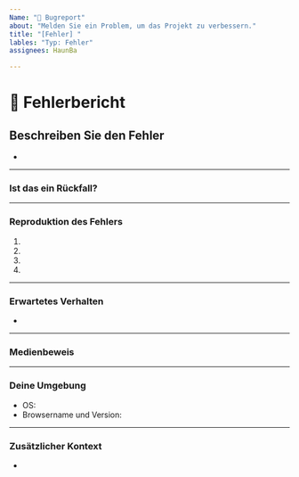 ```yaml
---
Name: "🐞 Bugreport"
about: "Melden Sie ein Problem, um das Projekt zu verbessern."
title: "[Fehler] "
lables: "Typ: Fehler"
assignees: HaunBa

---
```


# **🐞 Fehlerbericht**

## **Beschreiben Sie den Fehler**
<!-- -->

*

---

### **Ist das ein Rückfall?**
<!-- Hat dieses Verhalten früher in der vorherigen Version funktioniert? -->
<!-- Ja, die vorherige Version, in der dieser Fehler nicht vorhanden war, war: ... -->

---

### **Reproduktion des Fehlers**

<!-- Schritte zum Reproduzieren des Fehlers:
(z.B.:)
1. Argument x verwenden / navigieren zu
2. Füllen Sie diese Informationen aus
3. Gehen Sie zu...
4. Siehe Fehler -->

<!-- Schreiben Sie die Schritte hier (fügen Sie so viele Schritte wie nötig hinzu oder entfernen Sie sie)-->

1.
2.
3.
4.

---

### **Erwartetes Verhalten**
<!-- Eine klare und prägnante Beschreibung dessen, was Sie erwartet haben. -->

*

---

### **Medienbeweis**
<!-- Fügen Sie gegebenenfalls Screenshots oder Videos hinzu, um Ihr Problem zu erläutern. -->

---

### **Deine Umgebung**

<!-- Verwenden Sie alle zutreffenden Aufzählungselemente für dieses spezielle Problem.
und entfernen Sie alle Elemente der Aufzählungsliste, die für dieses Problem nicht relevant sind. -->

* OS: <!--[z.B. Ubuntu 5.4.0-26-Generic x86_64 / Windows 1904 ...]-->
* Browsername und Version:

---

### **Zusätzlicher Kontext**
<!-- Fügen Sie hier einen anderen Kontext oder zusätzliche Informationen zum Problem hinzu.-->

*

<!--📛📛📛📛📛📛📛📛📛📛📛📛📛📛📛📛📛📛📛📛📛📛📛📛📛📛📛📛📛📛

Oh Hallo! 😄

Um die Problembearbeitung zu beschleunigen, durchsuchen Sie bitte offene und geschlossene Probleme, bevor Sie ein neues einreichen.
Bitte lesen Sie unsere Verhaltensregeln unter `.github/CODE_OF_CONDUCT.md` dieses Repositorys

📛📛📛📛📛📛📛📛📛📛📛📛📛📛📛📛📛📛📛📛📛📛📛📛📛📛📛📛📛📛-📛-📛>